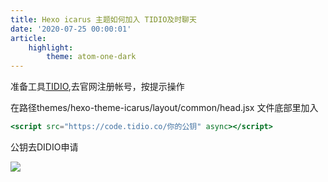 ```yaml
---
title: Hexo icarus 主题如何加入 TIDIO及时聊天
date: '2020-07-25 00:00:01'
article:
    highlight:
        theme: atom-one-dark
---
```


准备工具[TIDIO](https://www.tidio.com "TIDIO"),去官网注册帐号，按提示操作

在路径themes/hexo-theme-icarus/layout/common/head.jsx 文件底部里加入      

```  themes/hexo-theme-icarus/layout/common/head.jsx
<script src="https://code.tidio.co/你的公钥" async></script>

```

公钥去DIDIO申请

![](https://www.tidio.com/wp-content/themes/tidio-wptheme-2.3.20/assets/logo_tidio.svg)











